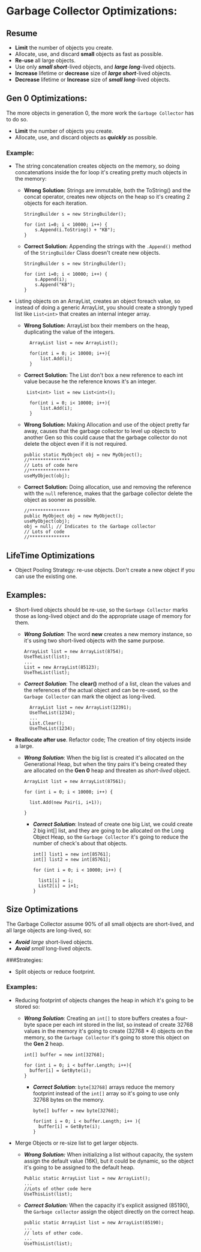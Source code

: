 ﻿# Garbage Collector Optimizations:
## Resume
- **Limit** the number of objects you create.
- Allocate, use, and discard **small** objects as fast as possible.
- **Re-use** all large objects.
- Use only _**small short**_-lived objects, and _**large long**_-lived objects.
- **Increase** lifetime or **decrease** size of **_large short_**-lived objects.
- **Decrease** lifetime or **Increase** size of **_small long_**-lived objects.
## Gen 0 Optimizations:
The more objects in generation 0, the more work the `Garbage Collector` has to do so.

- **Limit** the number of objects you create.
- Allocate, use, and discard objects as _**quickly**_ as possible.

### Example:
- The string concatenation creates objects on the memory, so doing concatenations 
inside the for loop it's creating pretty much objects in the memory:

  - **Wrong Solution:** Strings are immutable, both the ToString() and the concat operator, creates new objects on the heap so it's creating 2 objects for each iteration.
    
        StringBuilder s = new StringBuilder();
  
        for (int i=0; i < 10000; i++) {
            s.Append(i.ToString() + "KB");
        }
  - **Correct Solution:** Appending the strings with the `.Append()` method of the `StringBuilder` Class doesn't create new objects.
  
        StringBuilder s = new StringBuilder();

        for (int i=0; i < 10000; i++) {
            s.Append(i);
            s.Append("KB");
        }
- Listing objects on an ArrayList, creates an object foreach value, so instead of doing a generic ArrayList, you should create a strongly typed list like `List<int>` that creates an internal integer array.
  - **Wrong Solution:** ArrayList box their members on the heap, duplicating the value of the integers.
        
          ArrayList list = new ArrayList();

          for(int i = 0; i< 10000; i++){
              list.Add(i);
          }
  - **Correct Solution:** The List<int> don't box a new reference to each int value because he the reference knows it's an integer.

         List<int> list = new List<int>();

          for(int i = 0; i< 10000; i++){
              list.Add(i);
          }
  - **Wrong Solution:** Making Allocation and use of the object pretty far away, causes that the garbage collector to level up objects to another Gen
  so this could cause that the garbage collector do not delete the object even if it is not required.

        public static MyObject obj = new MyObject();
        //***************
        // Lots of code here
        //***************
        useMyObject(obj);
  - **Correct Solution:** Doing allocation, use and removing the reference with the `null` reference, makes that the garbage collector delete the object as sooner as possible.
        
        //***************
        public MyObject obj = new MyObject();
        useMyObject(obj);
        obj = null; // Indicates to the Garbage collector
        // Lots of code
        //***************
        

## LifeTime Optimizations
  - Object Pooling Strategy: re-use objects. Don't create a new object if you can use the existing one.
## Examples:
  
  - Short-lived objects should be re-use, so the `Garbage Collector` marks those as long-lived object and do the appropriate usage of memory for them.
    - **_Wrong Solution_**: The word **new** creates a new memory instance, so it's using two short-lived objects with the same purpose.

          ArrayList list = new ArrayList(8754);
          UseTheList(list);
          ...
          List = new ArrayList(85123);
          UseTheList(list);
          
    - **_Correct Solution_**: The **clear()** method of a list, clean the values and the references of the actual object and 
    can be re-used, so the `Garbage Collector` can mark the object as long-lived.
          
            ArrayList list = new ArrayList(12391);
            UseTheList(1234);
            ...
            List.Clear();
            UseTheList(1234);
  - **Reallocate after use**. Refactor code; The creation of tiny objects inside a large.
    - **_Wrong Solution_**: When the big list is created it's allocated on the Generational Heap, but when the tiny pairs
    it's being created they are allocated on the **Gen 0** heap and threaten as _short-lived_ object.
  
          ArrayList list = new ArrayList(87561);
    
          for (int i = 0; i < 10000; i++) {
          
            list.Add(new Pair(i, i+1));    
    
          }
      - **_Correct Solution_**: Instead of create one big List, we could create 2 big int[] list, and they are going to be
      allocated on the Long Object Heap, so the `Garbage Collector` it's going to reduce the number of check's about that
      objects.
    
            int[] list1 = new int[85761];
            int[] list2 = new int[85761];
          
            for (int i = 0; i < 10000; i++) {

              list1[i] = i;
              List2[i] = i+1;
            }
  
## Size Optimizations
The Garbage Collector assume 90% of all small objects are short-lived, and all large objects are long-lived, so:
  - **_Avoid_** _large_ short-lived objects.
  - **_Avoid_** _small_ long-lived objects.

###Strategies: 
- Split objects or reduce footprint.

### Examples:
  - Reducing footprint of objects changes the heap in which it's going to be stored so:
    - **_Wrong Solution_**: Creating an `int[]` to store buffers creates a four-byte space per each int stored in the 
    list, so instead of create 32768 values in the memory it's going to create (32768 * 4) objects on the memory, so
    the `Garbage Collector` it's going to store this object on the **Gen 2** heap.
    
          int[] buffer = new int[32768];
          
          for (int i = 0; i < buffer.Length; i++){
            buffer[i] = GetByte(i);
          } 
      
      - **_Correct Solution_**: `byte[32768]` arrays reduce the memory footprint instead of the `int[]` array so it's going to 
      use only 32768 bytes on the memory.
    
            byte[] buffer = new byte[32768];
            
            for(int i = 0; i < buffer.Length; i++ ){
              buffer[i] = GetByte(i);
            }
  - Merge Objects or re-size list to get larger objects.
    - **_Wrong Solution:_** When initializing a list without capacity, the system assign the default value (16K), but it
    could be dynamic, so the object it's going to be assigned to the default heap.
    
          Public static ArrayList list = new ArrayList();
          ...
          //Lots of other code here
          UseThisList(list);
    - **_Correct Solution:_** When the capacity it's explicit assigned (85190), the `Garbage collector` assign the object
    directly on the correct heap.
  
          public static ArrayList list = new ArrayList(85190);
          ...
          // lots of other code.
          ...
          UseThisList(list);

